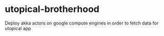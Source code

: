 # utopical-brotherhood
Deploy akka actors on google compute engines in order to fetch data for utopical app
